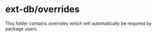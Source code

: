 # ext-db/overrides

This folder contains overrides which will automatically be required by package users.
